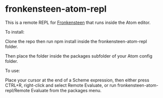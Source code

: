 # fronkensteen-atom-repl

This is a remote REPL for [Fronkensteen](https://github.com/pulpgrinder/Fronkensteen) that runs inside the Atom editor.


To install:

Clone the repo then run npm install inside the fronkensteen-atom-repl folder.


Then place the folder inside the packages subfolder of your Atom config folder.


To use:

Place your cursor at the end of a Scheme expression, then either press CTRL+R, right-click and select Remote Evaluate, or run fronkensteen-atom-repl/Remote Evaluate from the packages menu.
